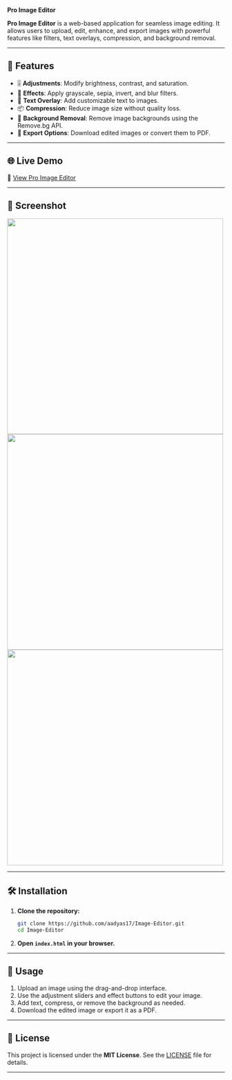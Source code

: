 **Pro Image Editor**

**Pro Image Editor** is a web-based application for seamless image editing. It allows users to upload, edit, enhance, and export images with powerful features like filters, text overlays, compression, and background removal.

---

## 🚀 Features

- 🎚️ **Adjustments**: Modify brightness, contrast, and saturation.
- 🎨 **Effects**: Apply grayscale, sepia, invert, and blur filters.
- 📝 **Text Overlay**: Add customizable text to images.
- 📦 **Compression**: Reduce image size without quality loss.
- 🧼 **Background Removal**: Remove image backgrounds using the Remove.bg API.
- 💾 **Export Options**: Download edited images or convert them to PDF.

---

## 🌐 Live Demo

🔗 [View Pro Image Editor](https://image-editor-self-kappa.vercel.app) 

---

## 📸 Screenshot
<img src="https://github.com/user-attachments/assets/44fd4f97-d44f-49a9-b0f1-946aeaa7702c" width="500"/>   
<img src="https://github.com/user-attachments/assets/c61cd791-c821-4204-8be7-74e32df1260c" width="500"/>
<br>
<img src="https://github.com/user-attachments/assets/de3088b1-89a2-492c-bd74-d8689df2bf22" width="500"/>

---

## 🛠️ Installation

1. **Clone the repository:**
   ```bash
   git clone https://github.com/aadyas17/Image-Editor.git
   cd Image-Editor
   ```

2. **Open `index.html` in your browser.**

---

## 📘 Usage

1. Upload an image using the drag-and-drop interface.
2. Use the adjustment sliders and effect buttons to edit your image.
3. Add text, compress, or remove the background as needed.
4. Download the edited image or export it as a PDF.

---

## 📄 License

This project is licensed under the **MIT License**. See the [LICENSE](LICENSE) file for details.

---


